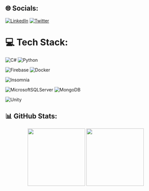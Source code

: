 
<h2>🌐 Socials:</h2>
<p><a href="https://linkedin.com/in/mdotta"><img src="https://img.shields.io/badge/LinkedIn-%230077B5.svg?logo=linkedin&amp;logoColor=white" alt="LinkedIn"></a> <a href="https://twitter.com/callmedotta"><img src="https://img.shields.io/badge/Twitter-%231DA1F2.svg?logo=Twitter&amp;logoColor=white" alt="Twitter"></a> </p>

<h1>💻 Tech Stack:</h1>
<p><img src="https://img.shields.io/badge/c%23-%23239120.svg?style=for-the-badge&amp;logo=c-sharp&amp;logoColor=white" alt="C#"> 
<img src="https://img.shields.io/badge/python-3670A0?style=for-the-badge&amp;logo=python&amp;logoColor=ffdd54" alt="Python"> </p>
<p><img src="https://img.shields.io/badge/firebase-%23039BE5.svg?style=for-the-badge&amp;logo=firebase" alt="Firebase"> 
<img src="https://img.shields.io/badge/docker-%230db7ed.svg?style=for-the-badge&amp;logo=docker&amp;logoColor=white" alt="Docker"></p>
<p><img src="https://img.shields.io/badge/Insomnia-black?style=for-the-badge&amp;logo=insomnia&amp;logoColor=5849BE" alt="Insomnia"> </p>
<p><img src="https://img.shields.io/badge/Microsoft%20SQL%20Sever-CC2927?style=for-the-badge&amp;logo=microsoft%20sql%20server&amp;logoColor=white" alt="MicrosoftSQLServer"> 
<img src="https://img.shields.io/badge/MongoDB-%234ea94b.svg?style=for-the-badge&amp;logo=mongodb&amp;logoColor=white" alt="MongoDB"></p>
<p><img src="https://img.shields.io/badge/Unity-666666.svg?style=for-the-badge&amp;logo=unity&amp;logoColor=white" alt="Unity"></p>

<h2 style="border-bottom: 1px solid var(--color-border-muted)">📊 GitHub Stats:</h2>
<div align="center">
<p><img src="https://github-readme-stats.vercel.app/api?username=mdotta&amp;theme=blueberry&amp;hide_border=true&amp;include_all_commits=false&amp;count_private=true"  height="180em">
<img src="https://github-readme-stats.vercel.app/api/top-langs/?username=mdotta&amp;theme=blueberry&amp;hide_border=true&amp;include_all_commits=false&amp;count_private=true&amp;layout=compact" height="180em"></p>
</div>


